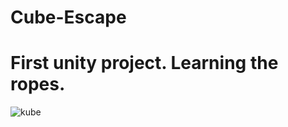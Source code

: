 # Cube-Escape

# First unity project. Learning the ropes.

![kube](https://user-images.githubusercontent.com/37480431/224479744-2bdd1f89-a2d0-4f14-b30c-2a5a83bf9db5.png)
